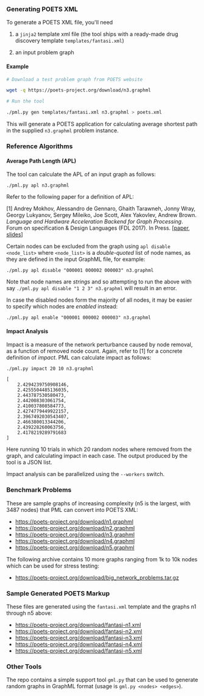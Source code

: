 ### Generating POETS XML

To generate a POETS XML file, you'll need

1. a `jinja2` template xml file (the tool ships with a ready-made drug
discovery template `templates/fantasi.xml`)

2. an input problem graph

#### Example

```bash
# Download a test problem graph from POETS website

wget -q https://poets-project.org/download/n3.graphml

# Run the tool

./pml.py gen templates/fantasi.xml n3.graphml > poets.xml
```

This will generate a POETS application for calculating average shortest path
in the supplied `n3.graphml` problem instance.

### Reference Algorithms

#### Average Path Length (APL)

The tool can calculate the APL of an input graph as follows:

```
./pml.py apl n3.graphml
```

Refer to the following paper for a definition of APL:

[1] Andrey Mokhov, Alessandro de Gennaro, Ghaith Tarawneh, Jonny Wray, Georgy Lukyanov, Sergey Mileiko, Joe Scott, Alex Yakovlev, Andrew Brown. _Language and Hardware Acceleration Backend for Graph Processing_. Forum on specification & Design Languages (FDL 2017). In Press.
[[paper](https://github.com/tuura/papers/blob/master/fdl-2017/graphs-on-fpga.pdf),
[slides](https://github.com/tuura/papers/blob/master/fdl-2017/graphs-on-fpga-slides.pdf)]

Certain nodes can be excluded from the graph using `apl disable <node_list>` where `<node_list>` is a *double-quoted* list of node names, as they are defined in the input GraphML file, for example:

```
./pml.py apl disable "000001 000002 000003" n3.graphml
```

Note that node names are *strings* and so attempting to run the above with say `./pml.py apl disable "1 2 3" n3.graphml` will result in an error.

In case the disabled nodes form the majority of all nodes, it may be easier to
specify which nodes are _enabled_ instead:

```
./pml.py apl enable "000001 000002 000003" n3.graphml
```

#### Impact Analysis

Impact is a measure of the network perturbance caused by node removal, as a
function of removed node count. Again, refer to [1] for a concrete definition
of _impact_. PML can calculate impact as follows:

```
./pml.py impact 20 10 n3.graphml

[
    2.4294239750908146,
    2.4255504485136035,
    2.443787530580473,
    2.442008303061754,
    2.410037808584773,
    2.4274779449922157,
    2.3967492030543407,
    2.466380013344206,
    2.439228260063756,
    2.4178219289791683
]
```

Here running 10 trials in which 20 random nodes where removed from the graph,
and calculating impact in each case. The output produced by the tool is a JSON list.

Impact analysis can be parallelized using the `--workers` switch.

### Benchmark Problems

These are sample graphs of increasing complexity (n5 is the largest, with 3487
nodes) that PML can convert into POETS XML:

* https://poets-project.org/download/n1.graphml
* https://poets-project.org/download/n2.graphml
* https://poets-project.org/download/n3.graphml
* https://poets-project.org/download/n4.graphml
* https://poets-project.org/download/n5.graphml

The following archive contains 10 more graphs ranging from 1k to 10k nodes
which can be used for stress testing:

* https://poets-project.org/download/big_network_problems.tar.gz

### Sample Generated POETS Markup

These files are generated using the `fantasi.xml` template and the graphs n1
through n5 above:

* https://poets-project.org/download/fantasi-n1.xml
* https://poets-project.org/download/fantasi-n2.xml
* https://poets-project.org/download/fantasi-n3.xml
* https://poets-project.org/download/fantasi-n4.xml
* https://poets-project.org/download/fantasi-n5.xml

### Other Tools

The repo contains a simple support tool `gml.py` that can be used to generate
random graphs in GraphML format (usage is `gml.py <nodes> <edges>`).
